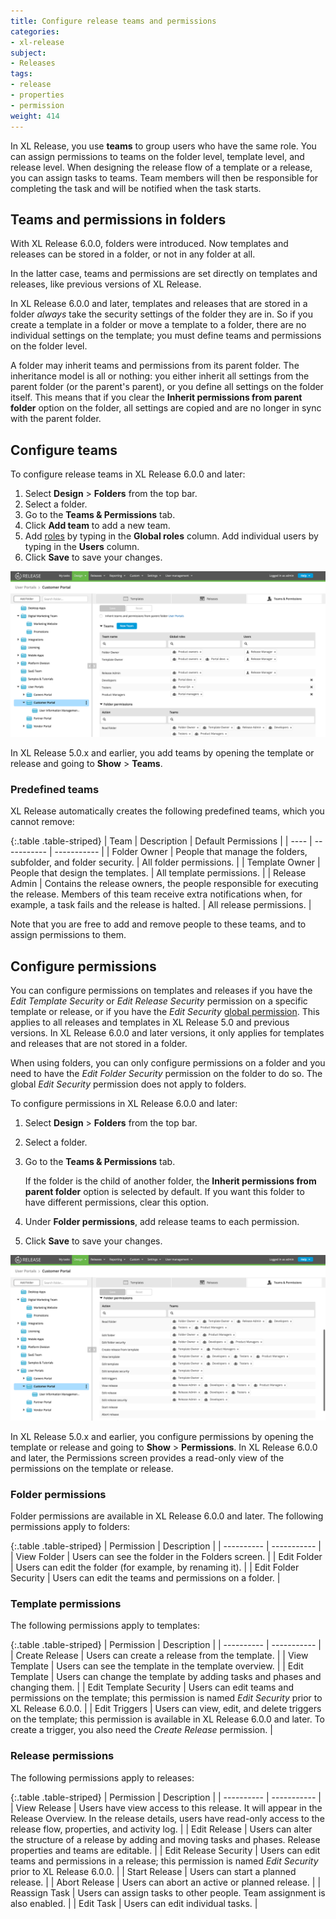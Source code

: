 ```yaml
---
title: Configure release teams and permissions
categories:
- xl-release
subject:
- Releases
tags:
- release
- properties
- permission
weight: 414
---
```


In XL Release, you use **teams** to group users who have the same role.  You can assign permissions to teams on the folder level, template level, and release level. When designing the release flow of a template or a release, you can assign tasks to teams. Team members will then be responsible for completing the task and will be notified when the task starts.

## Teams and permissions in folders

With XL Release 6.0.0, folders were introduced. Now templates and releases can be stored in a folder, or not in any folder at all.

In the latter case, teams and permissions are set directly on templates and releases, like previous versions of XL Release.

In XL Release 6.0.0 and later, templates and releases that are stored in a folder _always_ take the security settings of the folder they are in. So if you create a template in a folder or move a template to a folder, there are no individual settings on the template; you must define teams and permissions on the folder level.

A folder may inherit teams and permissions from its parent folder. The inheritance model is all or nothing: you either inherit all settings from the parent folder (or the parent's parent), or you define all settings on the folder itself. This means that if you clear the **Inherit permissions from parent folder** option on the folder, all settings are copied and are no longer in sync with the parent folder.

## Configure teams

To configure release teams in XL Release 6.0.0 and later:

1. Select **Design** > **Folders** from the top bar.
2. Select a folder.
3. Go to the **Teams & Permissions** tab.
4. Click **Add team** to add a new team.
5. Add [roles](/xl-release/how-to/configure-roles.html) by typing in the **Global roles** column. Add individual users by typing in the **Users** column.
6. Click **Save** to save your changes.

![Folder teams](../images/folder-teams.png)

In XL Release 5.0.x and earlier, you add teams by opening the template or release and going to **Show** > **Teams**.

### Predefined teams

XL Release automatically creates the following predefined teams, which you cannot remove:

{:.table .table-striped}
| Team | Description | Default Permissions |
| ---- | ----------- | ----------- |
| Folder Owner | People that manage the folders, subfolder, and folder security. | All folder permissions. |
| Template Owner | People that design the templates. | All template permissions. |
| Release Admin | Contains the release owners, the people responsible for executing the release. Members of this team receive extra notifications when, for example, a task fails and the release is halted. | All release permissions. |

Note that you are free to add and remove people to these teams, and to assign permissions to them.

## Configure permissions

You can configure permissions on templates and releases if you have the _Edit Template Security_ or _Edit Release Security_ permission on a specific template or release, or if you have the _Edit Security_ [global permission](/xl-release/how-to/configure-permissions.html). This applies to all releases and templates in XL Release 5.0 and previous versions. In XL Release 6.0.0 and later versions, it only applies for templates and releases that are not stored in a folder.

When using folders, you can only configure permissions on a folder and you need to have the _Edit Folder Security_ permission on the folder to do so. The global _Edit Security_ permission does not apply to folders.

To configure permissions in XL Release 6.0.0 and later:

1. Select **Design** > **Folders** from the top bar.
2. Select a folder.
3. Go to the **Teams & Permissions** tab.

    If the folder is the child of another folder, the **Inherit permissions from parent folder** option is selected by default. If you want this folder to have different permissions, clear this option.

4. Under **Folder permissions**, add release teams to each permission.
5. Click **Save** to save your changes.

![Folder permissions](../images/folder-permissions.png)

In XL Release 5.0.x and earlier, you configure permissions by opening the template or release and going to **Show** > **Permissions**. In XL Release 6.0.0 and later, the Permissions screen provides a read-only view of the permissions on the template or release.

### Folder permissions

Folder permissions are available in XL Release 6.0.0 and later. The following permissions apply to folders:

{:.table .table-striped}
| Permission | Description |
| ---------- | ----------- |
| View Folder | Users can see the folder in the Folders screen. |
| Edit Folder | Users can edit the folder (for example, by renaming it). |
| Edit Folder Security | Users can edit the teams and permissions on a folder. |

### Template permissions

The following permissions apply to templates:

{:.table .table-striped}
| Permission | Description |
| ---------- | ----------- |
| Create Release | Users can create a release from the template. |
| View Template | Users can see the template in the template overview. |
| Edit Template | Users can change the template by adding tasks and phases and changing them. |
| Edit Template Security | Users can edit teams and permissions on the template; this permission is named _Edit Security_ prior to XL Release 6.0.0. |
| Edit Triggers | Users can view, edit, and delete triggers on the template; this permission is available in XL Release 6.0.0 and later. To create a trigger, you also need the *Create Release* permission. |

### Release permissions

The following permissions apply to releases:

{:.table .table-striped}
| Permission | Description |
| ---------- | ----------- |
| View Release | Users have view access to this release. It will appear in the Release Overview. In the release details, users have read-only access to the release flow, properties, and activity log. |
| Edit Release | Users can alter the structure of a release by adding and moving tasks and phases. Release properties and teams are editable. |
| Edit Release Security | Users can edit teams and permissions in a release; this permission is named _Edit Security_ prior to XL Release 6.0.0. |
| Start Release | Users can start a planned release. |
| Abort Release | Users can abort an active or planned release. |
| Reassign Task | Users can assign tasks to other people. Team assignment is also enabled. |
| Edit Task | Users can edit individual tasks. |
